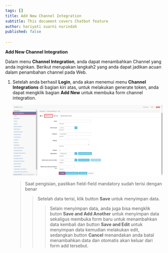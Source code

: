 ```yaml
---
tags: []
title: Add New Channel Integration
subtitle: This document covers Chatbot feature
author: hariyati suarni nurindah
published: false

---
```

**Add New Channel Integration**

Dalam menu **Channel Integration**, anda dapat menambahkan Channel yang anda inginkan. Berikut merupakan langkah2 yang anda dapat jadikan acuan dalam penambahan channel pada Web.

1. Setelah anda berhasil **Login**, anda akan menemui menu **Channel Integrations** di bagian kiri atas, untuk melakukan generate token, anda dapat mengklik bagian **Add New** untuk membuka form channel integration.

   ![](/uploads/channel1.PNG)

   > Saat pengisian, pastikan field-field mandatory sudah terisi dengan benar
   >
   > > Setelah data terisi, klik button **Save** untuk menyimpan data. 
   > >
   > > > Selain menyimpan data, anda juga bisa mengklik buton **Save and Add Another** untuk menyimpan data sekaligus membuka form baru untuk menambahkan data kembali dan button **Save and Edit** untuk menyimpan data kemudian melakukan edit, sedangkan button **Cancel** menandakan anda batal menambahkan data dan otomatis akan keluar dari form add tersebut.